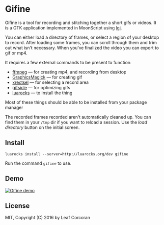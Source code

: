 
# Gifine

Gifine is a tool for recording and stitching together a short gifs or videos.
It is a GTK application implemented in MoonScript using
[lgi](https://github.com/pavouk/lgi).

You can either load a directory of frames, or select a region of your desktop
to record. After loading some frames, you can scroll through them and trim out
what isn't necessary. When you've finalized the video you can export to gif or
mp4.

It requires a few external commands to be present to function:

* [ffmpeg](https://ffmpeg.org/) — for creating mp4, and recording from desktop
* [GraphicsMagick](http://www.graphicsmagick.org/) — for creating gif
* [xrectsel](https://github.com/lolilolicon/xrectsel) — for selecting a record area
* [gifsicle](https://www.lcdf.org/gifsicle/) — for optimizing gifs
* [luarocks](https://luarocks.org) — to install the thing

Most of these things should be able to be installed from your package manager

The recorded frames recorded aren't automatically cleaned up. You can find them
in your `/tmp` dir if you want to reload a session. Use the *load directory*
button on the initial screen.

## Install

    luarocks install --server=http://luarocks.org/dev gifine

Run the command `gifine` to use.

## Demo

[![Gifine demo](https://img.youtube.com/vi/FYSoAt3EZUE/0.jpg)](https://www.youtube.com/watch?v=FYSoAt3EZUE)

## License

MIT, Copyright (C) 2016 by Leaf Corcoran
